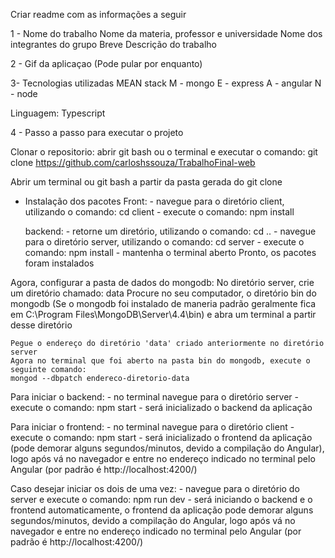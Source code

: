 Criar readme com as informações a seguir

1 - Nome do trabalho
    Nome da materia, professor e universidade
    Nome dos integrantes do grupo
    Breve Descrição do trabalho

2 - Gif da aplicaçao (Pode pular por enquanto)

3- Tecnologias utilizadas
   MEAN stack
   M - mongo
   E - express
   A - angular
   N - node

  Linguagem: Typescript

4 - Passo a passo para executar o projeto
   
Clonar o repositorio: abrir git bash ou o terminal e executar o comando: git clone https://github.com/carloshssouza/TrabalhoFinal-web

Abrir um terminal ou git bash a partir da pasta gerada do git clone

- Instalação dos pacotes
	Front: 
		- navegue para o diretório client, utilizando o comando: cd client
		- execute o comando: npm install

	backend:
		- retorne um diretório, utilizando o comando: cd ..
		- navegue para o diretório server, utilizando o comando: cd server
		- execute o comando: npm install
		- mantenha o terminal aberto
	Pronto, os pacotes foram instalados

Agora, configurar a pasta de dados do mongodb:
	No diretório server, crie um diretório chamado: data
	Procure no seu computador, o diretório bin do mongodb (Se o mongodb foi instalado de maneria padrão
							   geralmente fica em C:\Program Files\MongoDB\Server\4.4\bin)
	e abra um terminal a partir desse diretório

	Pegue o endereço do diretório 'data' criado anteriormente no diretório server
	Agora no terminal que foi aberto na pasta bin do mongodb, execute o seguinte comando:
	mongod --dbpatch endereco-diretorio-data


Para iniciar o backend:
	- no terminal navegue para o diretório server
	- execute o comando: npm start
	- será inicializado o backend da aplicação

Para iniciar o frontend:
	- no terminal navegue para o diretório client
	- execute o comando: npm start
	- será inicializado o frontend da aplicação (pode demorar alguns segundos/minutos, devido a compilação do Angular), logo após vá no navegador e entre no endereço indicado no terminal pelo Angular (por padrão é http://localhost:4200/) 

Caso desejar iniciar os dois de uma vez:
	- navegue para o diretório do server e execute o comando: npm run dev
	- será iniciando o backend e o frontend automaticamente, o frontend da aplicação pode demorar alguns segundos/minutos, devido a compilação do Angular, logo após vá no navegador e entre no endereço indicado no terminal pelo Angular (por padrão é http://localhost:4200/) 
